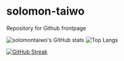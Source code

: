 # solomon-taiwo
Repository for Github frontpage

![solomontaiwo's GitHub stats](https://github-readme-stats.vercel.app/api?username=solomontaiwo&show_icons=true&theme=iceberg&rank_icon=github)
![Top Langs](https://github-readme-stats.vercel.app/api/top-langs/?username=dream-19&layout=compact)

[![GitHub Streak](https://streak-stats.demolab.com?user=solomontaiwo&theme=iceberg)](https://git.io/streak-stats)